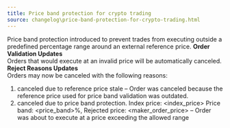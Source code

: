 ```yaml
---
title: Price band protection for crypto trading
source: changelog\price-band-protection-for-crypto-trading.html
---
```


Price band protection introduced to prevent trades from executing outside a predefined percentage range around an external reference price.
**Order Validation Updates**  
Orders that would execute at an invalid price will be automatically canceled.
**Reject Reasons Updates**  
Orders may now be canceled with the following reasons:
1. canceled due to reference price stale – Order was canceled because the reference price used for price band validation was outdated.
2. canceled due to price band protection. Index price: <index_price> Price band: <price_band>%, Rejected price: <maker_order_price> – Order was about to execute at a price exceeding the allowed range
